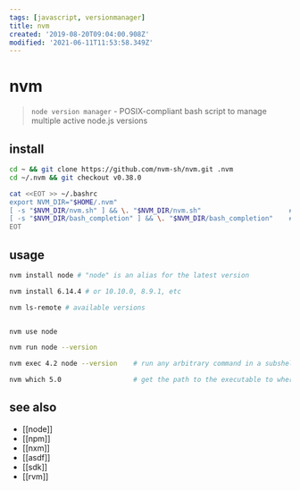 ```yaml
---
tags: [javascript, versionmanager]
title: nvm
created: '2019-08-20T09:04:00.908Z'
modified: '2021-06-11T11:53:58.349Z'
---
```


# nvm

> `node version manager` - POSIX-compliant bash script to manage multiple active node.js versions 

## install
```sh
cd ~ && git clone https://github.com/nvm-sh/nvm.git .nvm
cd ~/.nvm && git checkout v0.38.0

cat <<EOT >> ~/.bashrc    
export NVM_DIR="$HOME/.nvm"
[ -s "$NVM_DIR/nvm.sh" ] && \. "$NVM_DIR/nvm.sh"                      # loads nvm
[ -s "$NVM_DIR/bash_completion" ] && \. "$NVM_DIR/bash_completion"    # loads nvm bash_completion
EOT
```

## usage
```sh
nvm install node # "node" is an alias for the latest version

nvm install 6.14.4 # or 10.10.0, 8.9.1, etc

nvm ls-remote # available versions


nvm use node

nvm run node --version

nvm exec 4.2 node --version    # run any arbitrary command in a subshell with the desired version of node

nvm which 5.0                  # get the path to the executable to where it was installed:
```

## see also
- [[node]]
- [[npm]]
- [[nxm]]
- [[asdf]]
- [[sdk]]
- [[rvm]]
